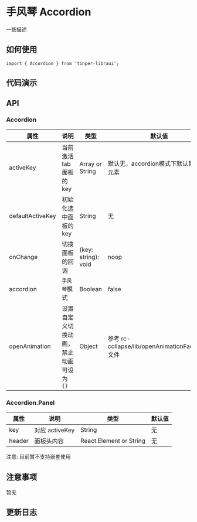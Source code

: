 # 手风琴 Accordion

一些描述


## 如何使用

```
import { Accordion } from 'tinper-libraui';

```

## 代码演示


## API


### Accordion

| 属性 | 说明 | 类型 | 默认值 |
|----|-----|------|------|
| activeKey        | 当前激活 tab 面板的 key| Array or String   | 默认无，accordion模式下默认第一个元素|
| defaultActiveKey | 初始化选中面板的 key | String   | 无 |
| onChange      |   切换面板的回调   | (key: string): void |  noop  |
| accordion    | `手风琴`模式 | Boolean | false  |
| openAnimation  |  设置自定义切换动画，禁止动画可设为`{}` | Object | 参考 rc-collapse/lib/openAnimationFactory.js 文件  |

### Accordion.Panel

| 属性 | 说明 | 类型 | 默认值 |
| ----|-----|------|------|
| key  | 对应 activeKey   | String          | 无     |
| header | 面板头内容 | React.Element or String | 无     |

注意: 目前暂不支持嵌套使用

## 注意事项

暂无

## 更新日志
